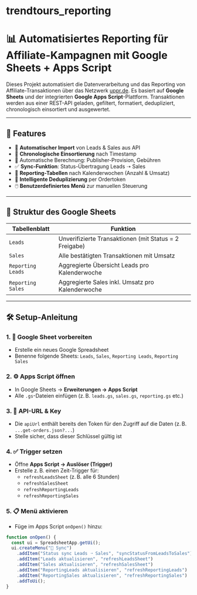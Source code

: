 # trendtours_reporting
# 📊 Automatisiertes Reporting für Affiliate-Kampagnen mit Google Sheets + Apps Script

Dieses Projekt automatisiert die Datenverarbeitung und das Reporting von Affiliate-Transaktionen über das Netzwerk [uppr.de](https://netzwerk.uppr.de). Es basiert auf **Google Sheets** und der integrierten **Google Apps Script**-Plattform. Transaktionen werden aus einer REST-API geladen, gefiltert, formatiert, dedupliziert, chronologisch einsortiert und ausgewertet.

---

## 🚀 Features

- 🔁 **Automatischer Import** von Leads & Sales aus API
- 📆 **Chronologische Einsortierung** nach Timestamp
- 🧮 Automatische Berechnung: Publisher-Provision, Gebühren
- ✅ **Sync-Funktion**: Status-Übertragung Leads ➝ Sales
- 📅 **Reporting-Tabellen** nach Kalenderwochen (Anzahl & Umsatz)
- 🧠 **Intelligente Deduplizierung** per Ordertoken
- 🖱️ **Benutzerdefiniertes Menü** zur manuellen Steuerung

---

## 📁 Struktur des Google Sheets

| Tabellenblatt         | Funktion                                                  |
|-----------------------|-----------------------------------------------------------|
| `Leads`               | Unverifizierte Transaktionen (mit Status = 2 Freigabe)    |
| `Sales`               | Alle bestätigten Transaktionen mit Umsatz                 |
| `Reporting Leads`     | Aggregierte Übersicht Leads pro Kalenderwoche             |
| `Reporting Sales`     | Aggregierte Sales inkl. Umsatz pro Kalenderwoche          |

---

## 🛠️ Setup-Anleitung

### 1. 📄 Google Sheet vorbereiten
- Erstelle ein neues Google Spreadsheet
- Benenne folgende Sheets: `Leads`, `Sales`, `Reporting Leads`, `Reporting Sales`

### 2. ⚙️ Apps Script öffnen
- In Google Sheets → **Erweiterungen → Apps Script**
- Alle `.gs`-Dateien einfügen (z. B. `leads.gs`, `sales.gs`, `reporting.gs` etc.)

### 3. 🔑 API-URL & Key
- Die `apiUrl` enthält bereits den Token für den Zugriff auf die Daten (z. B. `...get-orders.json?...`)
- Stelle sicher, dass dieser Schlüssel gültig ist

### 4. ✅ Trigger setzen
- Öffne **Apps Script → Auslöser (Trigger)**
- Erstelle z. B. einen Zeit-Trigger für:
  - `refreshLeadsSheet` (z. B. alle 6 Stunden)
  - `refreshSalesSheet`
  - `refreshReportingLeads`
  - `refreshReportingSales`

### 5. 📋 Menü aktivieren
- Füge im Apps Script `onOpen()` hinzu:
```js
function onOpen() {
  const ui = SpreadsheetApp.getUi();
  ui.createMenu("🔁 Sync")
    .addItem("Status sync Leads ➝ Sales", "syncStatusFromLeadsToSales")
    .addItem("Leads aktualisieren", "refreshLeadsSheet")
    .addItem("Sales aktualisieren", "refreshSalesSheet")
    .addItem("ReportingLeads aktualisieren", "refreshReportingLeads")
    .addItem("ReportingSales aktualisieren", "refreshReportingSales")
    .addToUi();
}

